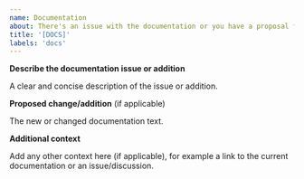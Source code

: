 ```yaml
---
name: Documentation
about: There's an issue with the documentation or you have a proposal for an addition?
title: '[DOCS]'
labels: 'docs'
---
```


<!--
Please FOLLOW THE ISSUE TEMPLATE unless you have a good reason not to.
If you have a question or an issue that has nothing to do with the documentation,
please use the Q&A section under discussions instead. Thanks!
-->

**Describe the documentation issue or addition**

A clear and concise description of the issue or addition.


**Proposed change/addition** (if applicable)

The new or changed documentation text.


**Additional context**

Add any other context here (if applicable), for example a link to the current documentation or an issue/discussion.
